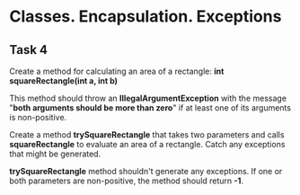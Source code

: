 # Classes. Encapsulation. Exceptions
## Task 4

Create a method for calculating an area of a rectangle: **int squareRectangle(int a, int b)**

This method should throw an **IllegalArgumentException** with the message "**both arguments should be more than zero**" if at least one of its arguments is non-positive. 

Create a method **trySquareRectangle** that takes two parameters and calls **squareRectangle** to evaluate an area of a rectangle. Catch any exceptions that might be generated.

**trySquareRectangle** method shouldn't generate any exceptions. If one or both parameters are non-positive, the method should return **-1**.
